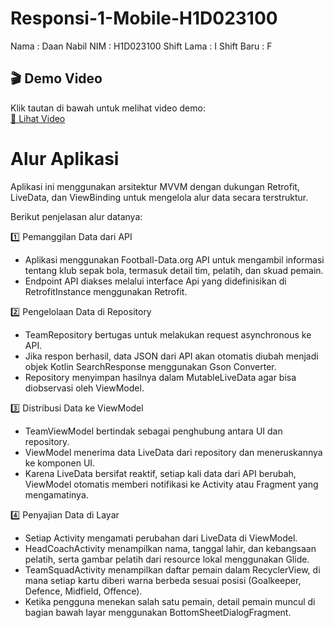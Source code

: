# Responsi-1-Mobile-H1D023100
Nama : Daan Nabil 
NIM : H1D023100 
Shift Lama : I 
Shift Baru : F

## 🎬 Demo Video

Klik tautan di bawah untuk melihat video demo:  
[🎥 Lihat Video](https://github.com/Nabeel211/Responsi-1-Mobile-H1D023100/blob/main/app/demo/Responsi.mp4)

# Alur Aplikasi

Aplikasi ini menggunakan arsitektur MVVM dengan dukungan Retrofit, LiveData, dan ViewBinding untuk mengelola alur data secara terstruktur.

Berikut penjelasan alur datanya:

1️⃣ Pemanggilan Data dari API

 - Aplikasi menggunakan Football-Data.org API untuk mengambil informasi tentang klub sepak bola, termasuk detail tim, pelatih, dan skuad pemain.
 - Endpoint API diakses melalui interface Api yang didefinisikan di RetrofitInstance menggunakan Retrofit.

2️⃣ Pengelolaan Data di Repository

 - TeamRepository bertugas untuk melakukan request asynchronous ke API.
 - Jika respon berhasil, data JSON dari API akan otomatis diubah menjadi objek Kotlin SearchResponse menggunakan Gson Converter.
 - Repository menyimpan hasilnya dalam MutableLiveData agar bisa diobservasi oleh ViewModel.

3️⃣ Distribusi Data ke ViewModel

 - TeamViewModel bertindak sebagai penghubung antara UI dan repository.
 - ViewModel menerima data LiveData dari repository dan meneruskannya ke komponen UI.
 - Karena LiveData bersifat reaktif, setiap kali data dari API berubah, ViewModel otomatis memberi notifikasi ke Activity atau Fragment yang mengamatinya.

4️⃣ Penyajian Data di Layar

 - Setiap Activity mengamati perubahan dari LiveData di ViewModel.
 - HeadCoachActivity menampilkan nama, tanggal lahir, dan kebangsaan pelatih, serta gambar pelatih dari resource lokal menggunakan Glide.
 - TeamSquadActivity menampilkan daftar pemain dalam RecyclerView, di mana setiap kartu diberi warna berbeda sesuai posisi (Goalkeeper, Defence, Midfield, Offence).
 - Ketika pengguna menekan salah satu pemain, detail pemain muncul di bagian bawah layar menggunakan BottomSheetDialogFragment.